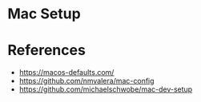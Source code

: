 # Mac Setup

# References

- https://macos-defaults.com/
- https://github.com/nmvalera/mac-config
- https://github.com/michaelschwobe/mac-dev-setup
